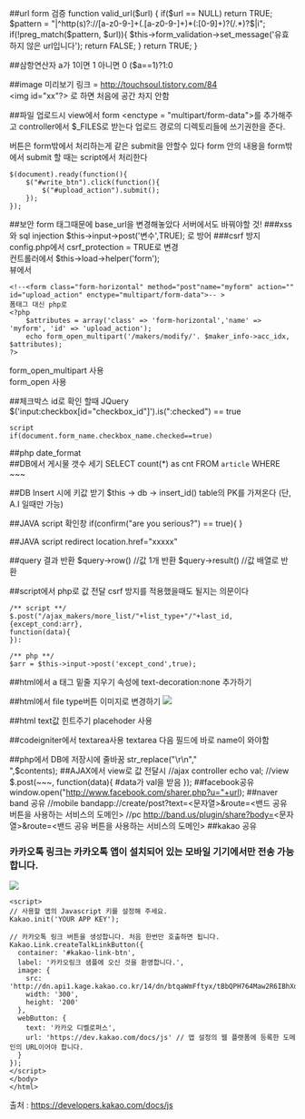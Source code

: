 
##url form 검증
	function valid_url($url) {
		if($url == NULL) return TRUE;
		$pattern = "|^http(s)?://[a-z0-9-]+(.[a-z0-9-]+)*(:[0-9]+)?(/.*)?$|i";
		if(!preg_match($pattern, $url)){
			$this->form_validation->set_message('유효하지 않은 url입니다');
			return FALSE;
		}
		return TRUE;
	}

##삼항연산자
	a가 1이면 1 아니면 0
	($a==1)?1:0

##image 미리보기
링크 = http://touchsoul.tistory.com/84 <br>
\<img id="xx"?> 로 하면 처음에 공간 차지 안함



##파일 업로드시
 view에서 form \<enctype = "multipart/form-data">를 추가해주고
controller에서 $_FILES로 받는다
업로드 경로의 디렉토리들에 쓰기권한을 준다.

버튼은 form밖에서 처리하는게 같은 submit을 안할수 있다
form 안의 내용을 form밖에서 submit 할 때는 script에서 처리한다
	
	$(document).ready(function(){
    	$("#write_btn").click(function(){
        	$("#upload_action").submit();
		});
	});
	
##보안
form 태그때문에 base_url을 변경해놓았다
서버에서도 바꿔야할 것!
###xss와 sql injection
$this->input→post('변수',TRUE); 로 방어
###csrf 방지
config.php에서 csrf_protection = TRUE로 변경 <br>
컨트롤러에서 $this→load→helper('form'); <br>
뷰에서 

	<!--<form class="form-horizontal" method="post"name="myform" action="" id="upload_action" enctype="multipart/form-data">-- > 
	폼태그 대신 php로
	<?php
		$attributes = array('class' => 'form-horizontal','name' => 'myform', 'id' => 'upload_action');
		echo form_open_multipart('/makers/modify/'.	$maker_info->acc_idx, $attributes);
	?>
form_open_multipart 사용 <br>
form_open 사용

##체크박스 id로 확인 할때
	JQuery
	$('input:checkbox[id="checkbox_id"]').is(":checked") == true
	
	script
	if(document.form_name.checkbox_name.checked==true)

##php date_format
	<?php
		$date=date_create("2013-03-15");
		echo date_format($date,"Y/m/d H:i:s");
	?>	
##DB에서 게시물 갯수 세기
	SELECT count(*) as cnt FROM `article` WHERE ~~~ 
	
##DB Insert 시에 키값 받기
	$this → db → insert_id()
table의 PK를 가져온다 (단, A.I 일때만 가능)

##JAVA script 확인창
	if(confirm("are you serious?") == true){
	}

##JAVA script redirect
	location.href="xxxxx"
	
##query 결과 반환
	$query->row() 		//값 1개 반환
	$query->result() 	//값 배열로 반환
	
##script에서 php로 값 전달
csrf 방지를 적용했을때도 될지는 의문이다

	/** script **/
	$.post("/ajax_makers/more_list/"+list_type+"/"+last_id, {except_cond:arr},
	function(data){
	}):
	
	/** php **/
	$arr = $this->input->post('except_cond',true);
##html에서 a 태그 밑줄 지우기
속성에 text-decoration:none 추가하기

##html에서 file type버튼 이미지로 변경하기
	<input type="file" id='file1' name='userfile' style='display: none;'>
	<img src="../../../include/icon/upload_btn.png" border='0' onclick='document.all.userfile.click(); '>
	

##html text값 힌트주기
placehoder 사용

##codeigniter에서 textarea사용
textarea 다음 필드에 바로 name이 와야함

##php에서 DB에 저장시에 줄바꿈
	str_replace("\r\n","<br/>",$contents);
##AJAX에서 view로 값 전달시
	//ajax controller
	echo val;
	//view
	$.post(~~~,
	function(data){
		#data가 val을 받음
	});
##facebook공유
	window.open("http://www.facebook.com/sharer.php?u="+url);
##naver band 공유
	//mobile
	bandapp://create/post?text=<문자열>&route=<밴드 공유 버튼을 사용하는 서비스의 도메인>
	//pc
	http://band.us/plugin/share?body=<문자열>&route=<밴드 공유 버튼을 사용하는 서비스의 도메인>
##kakao 공유
	<!doctype HTML>
	<html>
	<head>
    <meta charset="utf-8">
    <meta http-equiv="X-UA-Compatible" content="IE=edge" />
    <title>KakaoLink Demo(Web Button) - Kakao Javascript SDK</title>
    <script src="https://developers.kakao.com/sdk/js/kakao.min.js"></script>
  	</head>
  	<body>
  		<h3>카카오톡 링크는 카카오톡 앱이 설치되어 있는 모바일 기기에서만 전송 가능합니다.</h3>
    	<a id="kakao-link-btn" href="javascript:;">
      <img src="http://dn.api1.kage.kakao.co.kr/14/dn/btqa9B90G1b/GESkkYjKCwJdYOkLvIBKZ0/o.jpg" />
    	</a>

    <script>
    // 사용할 앱의 Javascript 키를 설정해 주세요.
    Kakao.init('YOUR APP KEY');

    // 카카오톡 링크 버튼을 생성합니다. 처음 한번만 호출하면 됩니다.
    Kakao.Link.createTalkLinkButton({
      container: '#kakao-link-btn',
      label: '카카오링크 샘플에 오신 것을 환영합니다.',
      image: {
        src: 'http://dn.api1.kage.kakao.co.kr/14/dn/btqaWmFftyx/tBbQPH764Maw2R6IBhXd6K/o.jpg',
        width: '300',
        height: '200'
      },
      webButton: {
        text: '카카오 디벨로퍼스',
        url: 'https://dev.kakao.com/docs/js' // 앱 설정의 웹 플랫폼에 등록한 도메인의 URL이어야 합니다.
      }
    });
    </script>
  	</body>
	</html>

출처 : https://developers.kakao.com/docs/js 